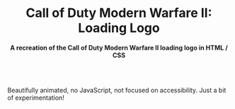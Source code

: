 <div align="center">

# Call of Duty Modern Warfare II: Loading Logo

**A recreation of the Call of Duty Modern Warfare II loading logo in HTML / CSS**

</div>

<br><br>

Beautifully animated, no JavaScript, not focused on accessibility. Just a bit of experimentation!
